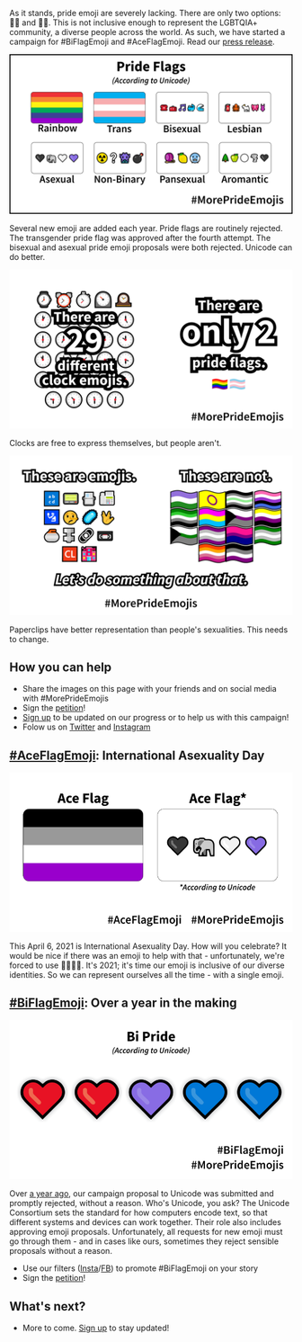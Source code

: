 As it stands, pride emoji are severely lacking. There are only two options: 🏳️‍🌈 and 🏳️‍⚧️. This is not inclusive enough to represent the LGBTQIA+ community, a diverse people across the world. As such, we have started a campaign for #BiFlagEmoji and #AceFlagEmoji. Read our [press release](files/press-release.pdf).

![Pride Flags, according to Unicode](images/AccordingToUnicode/Large/FlagsAccordingToUnicode-Compare.png)

Several new emoji are added each year. Pride flags are routinely rejected. The transgender pride flag was approved after the fourth attempt. The bisexual and asexual pride emoji proposals were both rejected. Unicode can do better.

![There are 29 different clock emoji and only 2 pride flag emoji](images/AccordingToUnicode/Large/FlagsAccordingToUnicode-25.png)

Clocks are free to express themselves, but people aren't. 

![Comparing existing emoji to pride flags](images/AccordingToUnicode/Large/FlagsAccordingToUnicode-68.png)

Paperclips have better representation than people's sexualities. This needs to change.

## How you can help
- Share the images on this page with your friends and on social media with #MorePrideEmojis
- Sign the [petition](https://www.change.org/p/pride-flag-emojis)!
- [Sign up](https://forms.gle/Tu7iHNTucw6rH4Tq6) to be updated on our progress or to help us with this campaign!
- Folow us on [Twitter](https://twitter.com/moreprideemojis) and [Instagram](https://www.instagram.com/moreprideemojis/) 

## [#AceFlagEmoji](flags/asexual.html): International Asexuality Day

![The Ace Flag, according to Unicode](images/AccordingToUnicode/Medium/FlagsAccordingToUnicode-AceSxS.png)

This April 6, 2021 is International Asexuality Day. How will you celebrate? It would be nice if there was an emoji to help with that - unfortunately, we're forced to use 🖤🐘🤍💜. It's 2021; it's time our emoji is inclusive of our diverse identities. So we can represent ourselves all the time - with a single emoji.

## [#BiFlagEmoji](flags/bisexual.html): Over a year in the making

![The Bi Flag, according to Unicode](images/AccordingToUnicode/Medium/FlagsAccordingToUnicode-Bi2.png)

Over [a year ago](https://tannermarino.com/2020/bisexual-pride-flag-emoji-proposal/), our campaign proposal to Unicode was submitted and promptly rejected, without a reason. Who's Unicode, you ask? The Unicode Consortium sets the standard for how computers encode text, so that different systems and devices can work together. Their role also includes approving emoji proposals. Unfortunately, all requests for new emoji must go through them - and in cases like ours, sometimes they reject sensible proposals without a reason.
- Use our filters ([Insta](https://www.instagram.com/ar/827309184482321/)/[FB](https://www.facebook.com/fbcameraeffects/tryit/827309184482321/)) to promote #BiFlagEmoji on your story
- Sign the [petition](https://change.org/biflagemoji)!

## What's next?

- More to come. [Sign up](https://forms.gle/Tu7iHNTucw6rH4Tq6) to stay updated!
